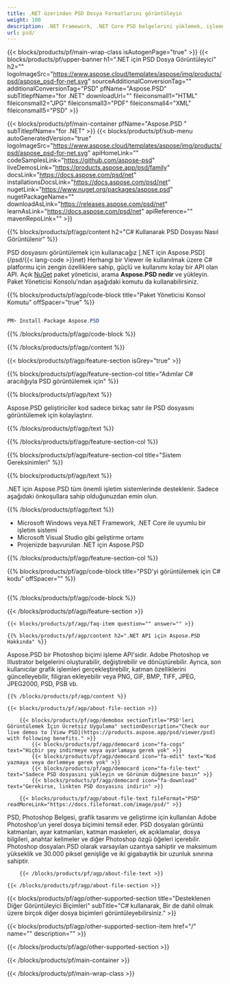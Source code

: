 ```yaml
---
title: .NET üzerinden PSD Dosya Formatlarını görüntüleyin
weight: 100
description: .NET Framework, .NET Core PSD belgelerini yüklemek, işlemek ve görüntülemek için C# kaynak kodu.
url: psd/
---
```


{{< blocks/products/pf/main-wrap-class isAutogenPage="true" >}}
{{< blocks/products/pf/upper-banner h1=".NET için PSD Dosya Görüntüleyici" h2="" logoImageSrc="https://www.aspose.cloud/templates/aspose/img/products/psd/aspose_psd-for-net.svg" sourceAdditionalConversionTag="" additionalConversionTag="PSD" pfName="Aspose.PSD" subTitlepfName="for .NET" downloadUrl="" fileiconsmall1="HTML" fileiconsmall2="JPG" fileiconsmall3="PDF" fileiconsmall4="XML" fileiconsmall5="PSD" >}}

{{< blocks/products/pf/main-container pfName="Aspose.PSD " subTitlepfName="for .NET" >}}
{{< blocks/products/pf/sub-menu autoGeneratedVersion="true" logoImageSrc="https://www.aspose.cloud/templates/aspose/img/products/psd/aspose_psd-for-net.svg" apiHomeLink="" codeSamplesLink="https://github.com/aspose-psd" liveDemosLink="https://products.aspose.app/psd/family" docsLink="https://docs.aspose.com/psd/net" installationsDocsLink="https://docs.aspose.com/psd/net" nugetLink="https://www.nuget.org/packages/aspose.psd" nugetPackageName="" downloadAsLink="https://releases.aspose.com/psd/net" learnAsLink="https://docs.aspose.com/psd/net" apiReference="" mavenRepoLink="" >}}

{{% blocks/products/pf/agp/content h2="C# Kullanarak PSD Dosyası Nasıl Görüntülenir" %}}

 PSD dosyasını görüntülemek için kullanacağız
 [.NET için Aspose.PSD](/psd/{{< lang-code >}}net) 
 Herhangi bir Viewer ile kullanılmak üzere C# platformu için zengin özelliklere sahip, güçlü ve kullanımı kolay bir API olan API. Açık
 [NuGet](https://www.nuget.org/packages/aspose.psd) 
 paket yöneticisi, arama
 **Aspose.PSD nedir** 
 ve yükleyin. Paket Yöneticisi Konsolu'ndan aşağıdaki komutu da kullanabilirsiniz.

{{% blocks/products/pf/agp/code-block title="Paket Yöneticisi Konsol Komutu" offSpacer="true" %}}

```cs

PM> Install-Package Aspose.PSD

```

{{% /blocks/products/pf/agp/code-block %}}

{{% /blocks/products/pf/agp/content %}}

{{< blocks/products/pf/agp/feature-section isGrey="true" >}}

{{% blocks/products/pf/agp/feature-section-col title="Adımlar C# aracılığıyla PSD görüntülemek için" %}}

{{% blocks/products/pf/agp/text %}}

 Aspose.PSD geliştiriciler kod sadece birkaç satır ile PSD dosyasını görüntülemek için kolaylaştırır.

{{% /blocks/products/pf/agp/text %}}

{{% /blocks/products/pf/agp/feature-section-col %}}

{{% blocks/products/pf/agp/feature-section-col title="Sistem Gereksinimleri" %}}

{{% blocks/products/pf/agp/text %}}

 .NET için Aspose.PSD tüm önemli işletim sistemlerinde desteklenir. Sadece aşağıdaki önkoşullara sahip olduğunuzdan emin olun.

{{% /blocks/products/pf/agp/text %}}

- Microsoft Windows veya.NET Framework, .NET Core ile uyumlu bir işletim sistemi
- Microsoft Visual Studio gibi geliştirme ortamı
- Projenizde başvurulan .NET için Aspose.PSD

{{% /blocks/products/pf/agp/feature-section-col %}}

{{% blocks/products/pf/agp/code-block title="PSD'yi görüntülemek için C# kodu" offSpacer="" %}}

```cs

```

{{% /blocks/products/pf/agp/code-block %}}

{{< /blocks/products/pf/agp/feature-section >}}

    {{< blocks/products/pf/agp/faq-item question="" answer="" >}}
 

<!-- aboutfile Starts -->

    {{% blocks/products/pf/agp/content h2=".NET API için Aspose.PSD Hakkında" %}}

 Aspose.PSD bir Photoshop biçimi işleme API'sidir. Adobe Photoshop ve Illustrator belgelerini oluşturabilir, değiştirebilir ve dönüştürebilir. Ayrıca, son kullanıcılar grafik işlemleri gerçekleştirebilir, katman özelliklerini güncelleyebilir, filigran ekleyebilir veya PNG, GIF, BMP, TIFF, JPEG, JPEG2000, PSD, PSB vb. 



    {{% /blocks/products/pf/agp/content %}}

    {{< blocks/products/pf/agp/about-file-section >}}

        {{< blocks/products/pf/agp/demobox sectionTitle="PSD'leri Görüntülemek İçin Ücretsiz Uygulama" sectionDescription="Check our live demos to [View PSD](https://products.aspose.app/psd/viewer/psd) with following benefits." >}}
            {{< blocks/products/pf/agp/democard icon="fa-cogs" text="Hiçbir şey indirmeye veya ayarlamaya gerek yok" >}}
            {{< blocks/products/pf/agp/democard icon="fa-edit" text="Kod yazmaya veya derlemeye gerek yok" >}}
            {{< blocks/products/pf/agp/democard icon="fa-file-text" text="Sadece PSD dosyasını yükleyin ve Görünüm düğmesine basın" >}}
            {{< blocks/products/pf/agp/democard icon="fa-download" text="Gerekirse, linkten PSD dosyasını indirin" >}}

        {{< blocks/products/pf/agp/about-file-text fileFormat="PSD" readMoreLink="https://docs.fileformat.com/image/psd/" >}}
PSD, Photoshop Belgesi, grafik tasarımı ve geliştirme için kullanılan Adobe Photoshop'un yerel dosya biçimini temsil eder. PSD dosyaları görüntü katmanları, ayar katmanları, katman maskeleri, ek açıklamalar, dosya bilgileri, anahtar kelimeler ve diğer Photoshop özgü öğeleri içerebilir. Photoshop dosyaları.PSD olarak varsayılan uzantıya sahiptir ve maksimum yükseklik ve 30.000 piksel genişliğe ve iki gigabaytlık bir uzunluk sınırına sahiptir.

        {{< /blocks/products/pf/agp/about-file-text >}}

    {{< /blocks/products/pf/agp/about-file-section >}}

<!-- aboutfile Ends -->

{{< blocks/products/pf/agp/other-supported-section title="Desteklenen Diğer Görüntüleyici Biçimleri" subTitle="C# kullanarak, Bir de dahil olmak üzere birçok diğer dosya biçimleri görüntüleyebilirsiniz." >}}

{{< blocks/products/pf/agp/other-supported-section-item href="/" name="" description="" >}}

{{< /blocks/products/pf/agp/other-supported-section >}}

{{< /blocks/products/pf/main-container >}}
    
{{< /blocks/products/pf/main-wrap-class >}}
